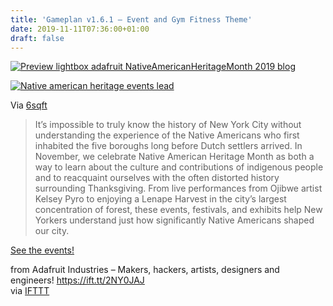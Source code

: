 ```yaml
---
title: 'Gameplan v1.6.1 – Event and Gym Fitness Theme'
date: 2019-11-11T07:36:00+01:00
draft: false
---
```


[![Preview lightbox adafruit NativeAmericanHeritageMonth 2019 blog](https://cdn-blog.adafruit.com/uploads/2019/11/Ipreview-lightbox-adafruit_NativeAmericanHeritageMonth_2019_blog-1.jpg "preview-lightbox-adafruit_NativeAmericanHeritageMonth_2019_blog.jpg")](https://blog.adafruit.com/tag/native-american-heritage-month/)

[![Native american heritage events lead](https://cdn-blog.adafruit.com/uploads/2019/11/Inative-american-heritage-events-lead.jpg "native-american-heritage-events-lead.jpg")](https://www.6sqft.com/10-events-in-nyc-that-celebrate-native-american-heritage-month/)

Via [6sqft](https://www.6sqft.com/10-events-in-nyc-that-celebrate-native-american-heritage-month/)

> It’s impossible to truly know the history of New York City without understanding the experience of the Native Americans who first inhabited the five boroughs long before Dutch settlers arrived. In November, we celebrate Native American Heritage Month as both a way to learn about the culture and contributions of indigenous people and to reacquaint ourselves with the often distorted history surrounding Thanksgiving. From live performances from Ojibwe artist Kelsey Pyro to enjoying a Lenape Harvest in the city’s largest concentration of forest, these events, festivals, and exhibits help New Yorkers understand just how significantly Native Americans shaped our city.

[See the events!](https://www.6sqft.com/10-events-in-nyc-that-celebrate-native-american-heritage-month/)

  
  
from Adafruit Industries – Makers, hackers, artists, designers and engineers! https://ift.tt/2NY0JAJ  
via [IFTTT](https://ifttt.com/?ref=da&site=blogger)
